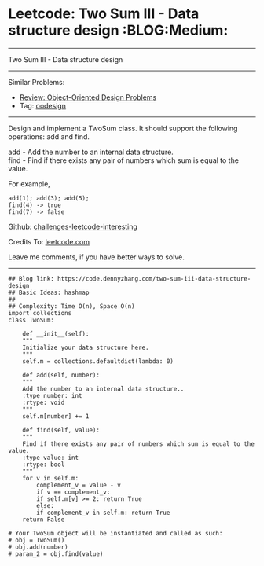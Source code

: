 
# Leetcode: Two Sum III - Data structure design     :BLOG:Medium:

---

Two Sum III - Data structure design  

---

Similar Problems:  

-   [Review: Object-Oriented Design Problems](https://code.dennyzhang.com/review-oodesign)
-   Tag: [oodesign](https://code.dennyzhang.com/tag/oodesign)

---

Design and implement a TwoSum class. It should support the following operations: add and find.  

add - Add the number to an internal data structure.  
find - Find if there exists any pair of numbers which sum is equal to the value.  

For example,  

    add(1); add(3); add(5);
    find(4) -> true
    find(7) -> false

Github: [challenges-leetcode-interesting](https://github.com/DennyZhang/challenges-leetcode-interesting/tree/master/problems/two-sum-iii-data-structure-design)  

Credits To: [leetcode.com](https://leetcode.com/problems/two-sum-iii-data-structure-design/description/)  

Leave me comments, if you have better ways to solve.  

---

    ## Blog link: https://code.dennyzhang.com/two-sum-iii-data-structure-design
    ## Basic Ideas: hashmap
    ##
    ## Complexity: Time O(n), Space O(n)
    import collections
    class TwoSum:
    
        def __init__(self):
    	"""
    	Initialize your data structure here.
    	"""
    	self.m = collections.defaultdict(lambda: 0)
    
        def add(self, number):
    	"""
    	Add the number to an internal data structure..
    	:type number: int
    	:rtype: void
    	"""
    	self.m[number] += 1
    
        def find(self, value):
    	"""
    	Find if there exists any pair of numbers which sum is equal to the value.
    	:type value: int
    	:rtype: bool
    	"""
    	for v in self.m:
    	    complement_v = value - v
    	    if v == complement_v:
    		if self.m[v] >= 2: return True
    	    else:
    		if complement_v in self.m: return True
    	return False
    
    # Your TwoSum object will be instantiated and called as such:
    # obj = TwoSum()
    # obj.add(number)
    # param_2 = obj.find(value)

